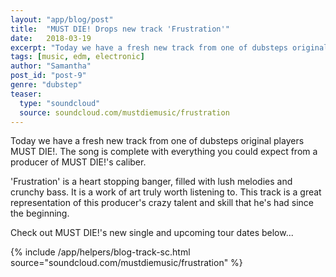 ```yaml
---
layout: "app/blog/post"
title:  "MUST DIE! Drops new track 'Frustration'"
date:   2018-03-19
excerpt: "Today we have a fresh new track from one of dubsteps original players MUST DIE!. "
tags: [music, edm, electronic]
author: "Samantha"
post_id: "post-9"
genre: "dubstep"
teaser:
  type: "soundcloud"
  source: soundcloud.com/mustdiemusic/frustration
---
```

Today we have a fresh new track from one of dubsteps original players MUST DIE!. The song is complete with everything you could expect from a producer of MUST DIE!'s caliber.

'Frustration' is a heart stopping banger, filled with lush melodies and crunchy bass. It is a work of art truly worth listening to. This track is a great representation of this producer's crazy talent and skill that he's had since the beginning.

Check out MUST DIE!'s new single and upcoming tour dates below...


{% include /app/helpers/blog-track-sc.html source="soundcloud.com/mustdiemusic/frustration" %}
